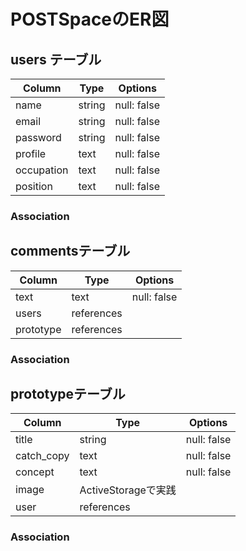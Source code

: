 # POSTSpaceのER図

## users テーブル

| Column   | Type   | Options     |
| -------- | ------ | ----------- |
| name     | string | null: false |
| email    | string | null: false |
| password | string | null: false |
| profile  | text   | null: false |
|occupation| text   | null: false |
| position | text   | null: false |
 
### Association

## commentsテーブル

| Column  | Type     | Options     |
| ------- | -------- | ----------- |
| text    | text     | null: false |
| users   |references|             |
|prototype|references|             |

### Association

## prototypeテーブル

| Column   | Type     | Options     |
| -------- | -------- | ----------- |
| title    | string   | null: false |
|catch_copy| text     | null: false |
| concept  | text     | null: false |
| image    | ActiveStorageで実践     |
| user     |references|             |

### Association

